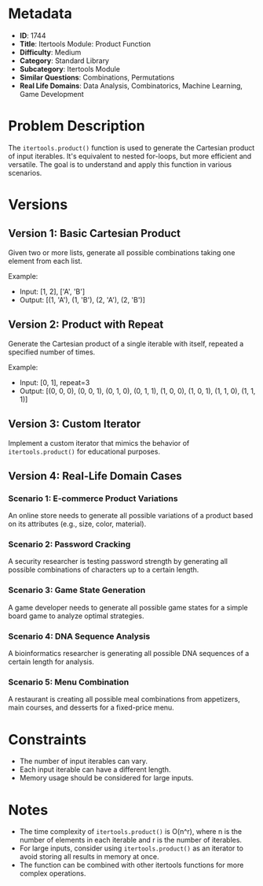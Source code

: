 # Metadata

- **ID**: 1744
- **Title**: Itertools Module: Product Function
- **Difficulty**: Medium
- **Category**: Standard Library
- **Subcategory**: Itertools Module
- **Similar Questions**: Combinations, Permutations
- **Real Life Domains**: Data Analysis, Combinatorics, Machine Learning, Game Development

# Problem Description

The `itertools.product()` function is used to generate the Cartesian product of input iterables. It's equivalent to nested for-loops, but more efficient and versatile. The goal is to understand and apply this function in various scenarios.

# Versions

## Version 1: Basic Cartesian Product

Given two or more lists, generate all possible combinations taking one element from each list.

Example:
- Input: [1, 2], ['A', 'B']
- Output: [(1, 'A'), (1, 'B'), (2, 'A'), (2, 'B')]

## Version 2: Product with Repeat

Generate the Cartesian product of a single iterable with itself, repeated a specified number of times.

Example:
- Input: [0, 1], repeat=3
- Output: [(0, 0, 0), (0, 0, 1), (0, 1, 0), (0, 1, 1), (1, 0, 0), (1, 0, 1), (1, 1, 0), (1, 1, 1)]

## Version 3: Custom Iterator

Implement a custom iterator that mimics the behavior of `itertools.product()` for educational purposes.

## Version 4: Real-Life Domain Cases

### Scenario 1: E-commerce Product Variations
An online store needs to generate all possible variations of a product based on its attributes (e.g., size, color, material).

### Scenario 2: Password Cracking
A security researcher is testing password strength by generating all possible combinations of characters up to a certain length.

### Scenario 3: Game State Generation
A game developer needs to generate all possible game states for a simple board game to analyze optimal strategies.

### Scenario 4: DNA Sequence Analysis
A bioinformatics researcher is generating all possible DNA sequences of a certain length for analysis.

### Scenario 5: Menu Combination
A restaurant is creating all possible meal combinations from appetizers, main courses, and desserts for a fixed-price menu.

# Constraints

- The number of input iterables can vary.
- Each input iterable can have a different length.
- Memory usage should be considered for large inputs.

# Notes

- The time complexity of `itertools.product()` is O(n^r), where n is the number of elements in each iterable and r is the number of iterables.
- For large inputs, consider using `itertools.product()` as an iterator to avoid storing all results in memory at once.
- The function can be combined with other itertools functions for more complex operations.